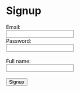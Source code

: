 <script>
    function signup() {
        var email = document.getElementById('email').value;
        var password = document.getElementById('password').value;
        var name = document.getElementById('name').value;
        const url = "https://music.nighthawkcoders.tk/api/person/post?email=" + email + '&' + "password=" + password + '&' + "name=" + name + '&' + "dob=00-00-0000&height=1&weight=1";
        const requestOptions = {
            method: 'POST',
            mode: 'cors', // no-cors, *cors, same-origin
            cache: 'no-cache', // *default, no-cache, reload, force-cache, only-if-cached
            credentials: 'include', // include, *same-origin, omit
            // headers: {
            //     "content-type": "application/json",
            // },
        };
        fetch(url, requestOptions).then((res) => {
            if (res.status == 201) {
                window.location.replace("/team10/login");
            } else {
                document.getElementById('message').innerHTML = "Error: " + res.status;
            }
        });
    }
</script>
<h1>Signup</h1>
<label for="email">Email:</label><br>
<input type="text" id="email" name="email"><br>
<label for="password">Password:</label><br>
<input type="text" id="password" name="password"><br><br>
<label for="name">Full name:</label><br>
<input type="text" id="name" name="name"><br><br>
<input type="submit" value="Signup" onclick="signup()">
<p id="message"></p>